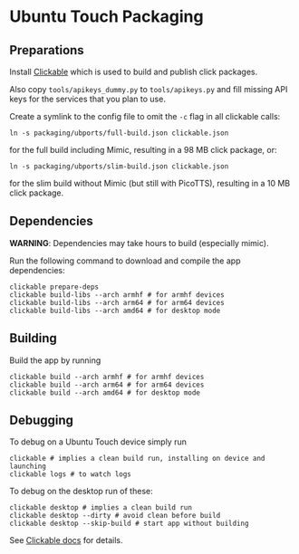 # Ubuntu Touch Packaging

## Preparations

Install [Clickable](http://clickable.bhdouglass.com/en/latest/install.html)
which is used to build and publish click packages.

Also copy `tools/apikeys_dummy.py` to `tools/apikeys.py` and fill missing API
keys for the services that you plan to use.

Create a symlink to the config file to omit the `-c` flag in all clickable
calls:

    ln -s packaging/ubports/full-build.json clickable.json

for the full build including Mimic, resulting in a 98 MB click package, or:

    ln -s packaging/ubports/slim-build.json clickable.json

for the slim build without Mimic (but still with PicoTTS), resulting in a 10 MB click package.

## Dependencies

**WARNING**: Dependencies may take hours to build (especially mimic).

Run the following command to download and compile the app dependencies:

    clickable prepare-deps
    clickable build-libs --arch armhf # for armhf devices
    clickable build-libs --arch arm64 # for arm64 devices
    clickable build-libs --arch amd64 # for desktop mode

## Building

Build the app by running

    clickable build --arch armhf # for armhf devices
    clickable build --arch arm64 # for arm64 devices
    clickable build --arch amd64 # for desktop mode

## Debugging

To debug on a Ubuntu Touch device simply run

    clickable # implies a clean build run, installing on device and launching
    clickable logs # to watch logs

To debug on the desktop run of these:

    clickable desktop # implies a clean build run
    clickable desktop --dirty # avoid clean before build
    clickable desktop --skip-build # start app without building

See [Clickable docs](http://clickable.bhdouglass.com/en/latest/) for details.

